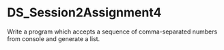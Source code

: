 # DS_Session2Assignment4

Write a program which accepts a sequence of comma-separated numbers from console
and generate a list.

